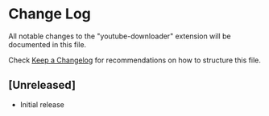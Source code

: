 # Change Log

All notable changes to the "youtube-downloader" extension will be documented in this file.

Check [Keep a Changelog](http://keepachangelog.com/) for recommendations on how to structure this file.

## [Unreleased]

- Initial release